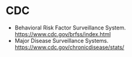 # CDC
* Behavioral Risk Factor Surveillance System. https://www.cdc.gov/brfss/index.html
* Major Disease Surveillance Systems. https://www.cdc.gov/chronicdisease/stats/
